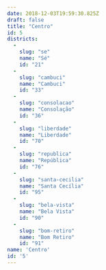 ```yaml
---
date: 2018-12-03T19:59:30.825Z
draft: false
title: "Centro"
id: 5
districts:
  -
    slug: "se"
    name: "Sé"
    id: "21"
  -
    slug: "cambuci"
    name: "Cambuci"
    id: "33"
  -
    slug: "consolacao"
    name: "Consolação"
    id: "36"
  -
    slug: "liberdade"
    name: "Liberdade"
    id: "70"
  -
    slug: "republica"
    name: "República"
    id: "76"
  -
    slug: "santa-cecilia"
    name: "Santa Cecília"
    id: "95"
  -
    slug: "bela-vista"
    name: "Bela Vista"
    id: "90"
  -
    slug: "bom-retiro"
    name: "Bom Retiro"
    id: "91"
name: 'Centro'
id: '5'
---
```

		